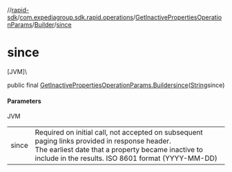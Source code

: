 //[rapid-sdk](../../../../index.md)/[com.expediagroup.sdk.rapid.operations](../../index.md)/[GetInactivePropertiesOperationParams](../index.md)/[Builder](index.md)/[since](since.md)

# since

[JVM]\

public final [GetInactivePropertiesOperationParams.Builder](index.md)[since](since.md)([String](https://docs.oracle.com/javase/8/docs/api/java/lang/String.html)since)

#### Parameters

JVM

| | |
|---|---|
| since | Required on initial call, not accepted on subsequent paging links provided in response header.<br> The earliest date that a property became inactive to include in the results. ISO 8601 format (YYYY-MM-DD) |
